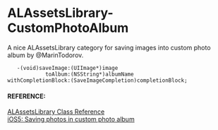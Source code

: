 ALAssetsLibrary-CustomPhotoAlbum
================================

A nice ALAssetsLibrary category for saving images into custom photo album by @MarinTodorov.


       -(void)saveImage:(UIImage*)image
                toAlbum:(NSString*)albumName
    withCompletionBlock:(SaveImageCompletion)completionBlock;


#### REFERENCE:

[ALAssetsLibrary Class Reference][1]  
[iOS5: Saving photos in custom photo album][2]

[1]: http://developer.apple.com/library/ios/#documentation/AssetsLibrary/Reference/ALAssetsLibrary_Class/Reference/Reference.html#//apple_ref/occ/instm/ALAssetsLibrary/addAssetsGroupAlbumWithName:resultBlock:failureBlock:
[2]: http://www.touch-code-magazine.com/ios5-saving-photos-in-custom-photo-album-category-for-download/
